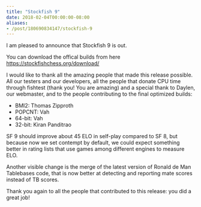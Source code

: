 ```yaml
---
title: "Stockfish 9"
date: 2018-02-04T00:00:00-08:00
aliases:
- /post/180690834147/stockfish-9
---
```


I am pleased to announce that Stockfish 9 is out.

You can download the offical builds from here
<https://stockfishchess.org/download/>

I would like to thank all the amazing people that made this release
possible. All our testers and our developers, all the people that donate
CPU time through fishtest (thank you! You are amazing) and a special
thank to Daylen, our webmaster, and to the people contributing to the
final optimized builds:

-   BMI2: Thomas Zipproth
-   POPCNT: Vah
-   64-bit: Vah
-   32-bit: Kiran Panditrao

SF 9 should improve about 45 ELO in self-play compared to SF 8, but
because now we set contempt by default, we could expect something better
in rating lists that use games among different engines to measure ELO.

Another visible change is the merge of the latest version of Ronald de
Man Tablebases code, that is now better at detecting and reporting mate
scores instead of TB scores.

Thank you again to all the people that contributed to this release: you
did a great job!
